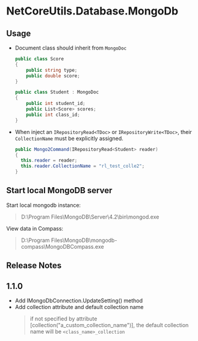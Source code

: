 ﻿# NetCoreUtils.Database.MongoDb

## Usage

- Document class should inherit from `MongoDoc`

  ``` csharp
  public class Score
  {
      public string type;
      public double score;
  }

  public class Student : MongoDoc
  {
      public int student_id;
      public List<Score> scores;
      public int class_id;
  }
  ```

- When inject an `IRepositoryRead<TDoc>` or `IRepositoryWrite<TDoc>`, their
  `CollectionName` must be explicitly assigned.

  ``` csharp
  public Mongo2Command(IRepositoryRead<Student> reader)
  {
    this.reader = reader;
    this.reader.CollectionName = "rl_test_colle2";
  }
  ```

## Start local MongoDB server

Start local mongodb instance:
> D:\Program Files\MongoDB\Server\4.2\bin\mongod.exe

View data in Compass:
> D:\Program Files\MongoDB\mongodb-compass\MongoDBCompass.exe

## Release Notes

## 1.1.0

- Add IMongoDbConnection.UpdateSetting() method
- Add collection attribute and default collection name
  > if not specified by attribute [collection("a_custom_collection_name")], the default collection name will be `<class_name>_collection`
